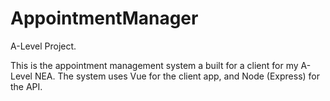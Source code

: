 # AppointmentManager
A-Level Project.

This is the appointment management system a built for a client for my A-Level NEA.
The system uses Vue for the client app, and Node (Express) for the API.
